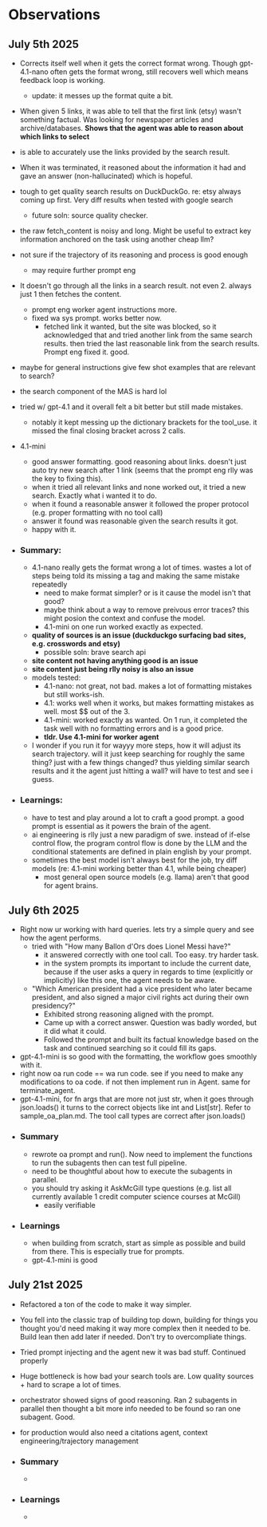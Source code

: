 # Observations

## July 5th 2025
- Corrects itself well when it gets the correct format wrong. Though gpt-4.1-nano often gets the format wrong, still recovers well which means feedback loop is working.
    - update: it messes up the format quite a bit.
- When given 5 links, it was able to tell that the first link (etsy) wasn't something factual. Was looking for newspaper articles and archive/databases. **Shows that the agent was able to reason about which links to select**
- is able to accurately use the links provided by the search result.
- When it was terminated, it reasoned about the information it had and gave an answer (non-hallucinated) which is hopeful.
- tough to get quality search results on DuckDuckGo. re: etsy always coming up first. Very diff results when tested with google search
    - future soln: source quality checker.
- the raw fetch_content is noisy and long. Might be useful to extract key information anchored on the task using another cheap llm?
- not sure if the trajectory of its reasoning and process is good enough
    - may require further prompt eng
- It doesn't go through all the links in a search result. not even 2. always just 1 then fetches the content.
    - prompt eng worker agent instructions more.
    - fixed wa sys prompt. works better now.
        - fetched link it wanted, but the site was blocked, so it acknowledged that and tried another link from the same search results. then tried the last reasonable link from the search results. Prompt eng fixed it. good.
- maybe for general instructions give few shot examples that are relevant to search?
- the search component of the MAS is hard lol
- tried w/ gpt-4.1 and it overall felt a bit better but still made mistakes. 
    - notably it kept messing up the dictionary brackets for the tool_use. it missed the final closing bracket across 2 calls.
- 4.1-mini
    - good answer formatting. good reasoning about links. doesn't just auto try new search after 1 link (seems that the prompt eng rlly was the key to fixing this). 
    - when it tried all relevant links and none worked out, it tried a new search. Exactly what i wanted it to do.
    - when it found a reasonable answer it followed the proper protocol (e.g. proper formatting with no tool call)
    - answer it found was reasonable given the search results it got.
    - happy with it.
- ### Summary:
    - 4.1-nano really gets the format wrong a lot of times. wastes a lot of steps being told its missing a tag and making the same mistake repeatedly
        - need to make format simpler? or is it cause the model isn't that good?
        - maybe think about a way to remove preivous error traces? this might posion the context and confuse the model.
        - 4.1-mini on one run worked exactly as expected.
    - **quality of sources is an issue (duckduckgo surfacing bad sites, e.g. crosswords and etsy)**
        - possible soln: brave search api
    - **site content not having anything good is an issue**
    - **site content just being rlly noisy is also an issue**
    - models tested:
        - 4.1-nano: not great, not bad. makes a lot of formatting mistakes but still works-ish.
        - 4.1: works well when it works, but makes formatting mistakes as well. most $$ out of the 3.
        - 4.1-mini: worked exactly as wanted. On 1 run, it completed the task well with no formatting errors and is a good price. 
        - **tldr. Use 4.1-mini for worker agent**
    - I wonder if you run it for wayyy more steps, how it will adjust its search trajectory. will it just keep searching for roughly the same thing? just with a few things changed? thus yielding similar search results and it the agent just hitting a wall? will have to test and see i guess.

- ### Learnings:
    - have to test and play around a lot to craft a good prompt. a good prompt is essential as it powers the brain of the agent.
    - ai engineering is rlly just a new paradigm of swe. instead of if-else control flow, the program control flow is done by the LLM and the conditional statements are defined in plain english by your prompt.
    - sometimes the best model isn't always best for the job, try diff models (re: 4.1-mini working better than 4.1, while being cheaper)
        - most general open source models (e.g. llama) aren't that good for agent brains.

## July 6th 2025
- Right now ur working with hard queries. lets try a simple query and see how the agent performs.
    - tried with "How many Ballon d'Ors does Lionel Messi have?"
        - it answered correctly with one tool call. Too easy. try harder task.
        - in the system prompts its important to include the current date, because if the user asks a query in regards to time (explicitly or implicitly) like this one, the agent needs to be aware.
    - "Which American president had a vice president who later became president, and also signed a major civil rights act during their own presidency?"
        - Exhibited strong reasoning aligned with the prompt.  
        - Came up with a correct answer. Question was badly worded, but it did what it could.
        - Followed the prompt and built its factual knowledge based on the task and continued searching so it could fill its gaps.
- gpt-4.1-mini is so good with the formatting, the workflow goes smoothly with it.
- right now oa run code == wa run code. see if you need to make any modifications to oa code. if not then implement run in Agent. same for terminate_agent. 
- gpt-4.1-mini, for fn args that are more not just str, when it goes through json.loads() it turns to the correct objects like int and List[str]. Refer to sample_oa_plan.md. The tool call types are correct after json.loads()
- ### Summary
    - rewrote oa prompt and run(). Now need to implement the functions to run the subagents then can test full pipeline.
    - need to be thoughtful about how to execute the subagents in parallel.
    - you should try asking it AskMcGill type questions (e.g. list all currently available 1 credit computer science courses at McGill)
        - easily verifiable 
- ### Learnings
    - when building from scratch, start as simple as possible and build from there. This is especially true for prompts.
    - gpt-4.1-mini is good

## July 21st 2025
- Refactored a ton of the code to make it way simpler. 
- You fell into the classic trap of building top down, building for things you thought you'd need making it way more complex then it needed to be. Build lean then add later if needed. Don't try to overcompliate things.
- Tried prompt injecting and the agent new it was bad stuff. Continued properly
- Huge bottleneck is how bad your search tools are. Low quality sources + hard to scrape a lot of times. 
- orchestrator showed signs of good reasoning. Ran 2 subagents in parallel then thought a bit more info needed to be found so ran one subagent. Good.
- for production would also need a citations agent, context engineering/trajectory management

- ### Summary
    - 
- ### Learnings
    - 